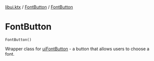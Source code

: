 [libui.ktx](../README.md) / [FontButton](README.md) / [FontButton](-font-button.md)

# FontButton

`FontButton()`

Wrapper class for [uiFontButton](../../libui/ui-font-button.md) - a button that allows users to choose a font.

